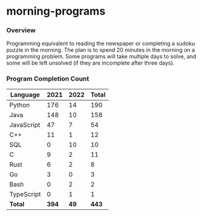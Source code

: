 # morning-programs

### Overview

Programming equivalent to reading the newspaper or completing a sudoku puzzle in the morning.  The plan is to spend 20 
minutes in the morning on a programming problem.  Some programs will take multiple days to solve, and some will be left 
unsolved (if they are incomplete after three days).

### Program Completion Count

| Language     | 2021    | 2022    | Total   |
|--------------|---------|---------|---------|
| Python       | 176     | 14      | 190     |
| Java         | 148     | 10      | 158     |
| JavaScript   | 47      | 7       | 54      |
| C++          | 11      | 1       | 12      |
| SQL          | 0       | 10      | 10      |
| C            | 9       | 2       | 11      |
| Rust         | 6       | 2       | 8       |
| Go           | 3       | 0       | 3       |
| Bash         | 0       | 2       | 2       |
| TypeScript   | 0       | 1       | 1       |
| **Total**    | **394** | **49**  | **443** |
